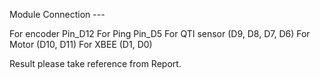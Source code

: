 Module Connection ---

For encoder Pin_D12
For Ping Pin_D5
For QTI sensor (D9, D8, D7, D6)
For Motor (D10, D11)
For XBEE (D1, D0)


Result please take reference from Report.
